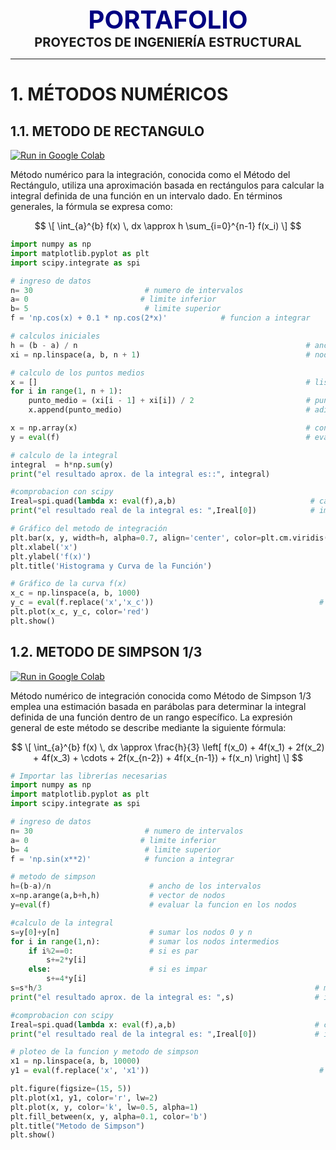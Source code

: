 <center><span style="font-size: 40px; color: #000080;"><b>PORTAFOLIO</b></span></center>

<center><span style="font-size: 20px;"><b>PROYECTOS DE INGENIERÍA ESTRUCTURAL</b></span></center>

---

# **1. MÉTODOS NUMÉRICOS**

## **1.1. METODO DE RECTANGULO**

[![Run in Google Colab](https://img.shields.io/badge/Colab-Google_Colab-blue?logo=Google&logoColor=FDBA18)](https://colab.research.google.com/drive/1x_ca2-5u-1tdmCVc-W1JuR15ZftuTgDx?usp=sharing)

Método numérico para la integración, conocida como el Método del Rectángulo, utiliza una aproximación basada en rectángulos para calcular la integral definida de una función en un intervalo dado. En términos generales, la fórmula se expresa como:

$$
\[ \int_{a}^{b} f(x) \, dx \approx h \sum_{i=0}^{n-1} f(x_i) \]
$$

```Python
import numpy as np
import matplotlib.pyplot as plt
import scipy.integrate as spi

# ingreso de datos
n= 30                         # numero de intervalos
a= 0                         # limite inferior
b= 5                          # limite superior
f = 'np.cos(x) + 0.1 * np.cos(2*x)'            # funcion a integrar

# calculos iniciales
h = (b - a) / n                                                   # ancho de los intervalos
xi = np.linspace(a, b, n + 1)                                     # nodos

# calculo de los puntos medios
x = []                                                            # lista vacia para los puntos medios
for i in range(1, n + 1):
    punto_medio = (xi[i - 1] + xi[i]) / 2                         # punto medio
    x.append(punto_medio)                                         # adiciona el punto medio a la lista x

x = np.array(x)                                                   # convierte la lista x en un arreglo
y = eval(f)                                                       # evaluacion de la funcion

# calculo de la integral
integral  = h*np.sum(y)
print("el resultado aprox. de la integral es::", integral)

#comprobacion con scipy
Ireal=spi.quad(lambda x: eval(f),a,b)                              # calcular la integral real
print("el resultado real de la integral es: ",Ireal[0])            # imprimir resultado

# Gráfico del metodo de integración
plt.bar(x, y, width=h, alpha=0.7, align='center', color=plt.cm.viridis(np.linspace(0, 1, len(x))))
plt.xlabel('x')
plt.ylabel('f(x)')
plt.title('Histograma y Curva de la Función')

# Gráfico de la curva f(x)
x_c = np.linspace(a, b, 1000)
y_c = eval(f.replace('x','x_c'))                                     # Evaluar f en 
plt.plot(x_c, y_c, color='red')
plt.show()
```

## **1.2. METODO DE SIMPSON 1/3**

[![Run in Google Colab](https://img.shields.io/badge/Colab-Google_Colab-blue?logo=Google&logoColor=FDBA18)](https://colab.research.google.com/drive/12sg77KJNU2TiDso-KcWyi_m74l0gMmHy?usp=sharing)

Método numérico de integración conocida como Método de Simpson 1/3 emplea una estimación basada en parábolas para determinar la integral definida de una función dentro de un rango específico. La expresión general de este método se describe mediante la siguiente fórmula:

$$
\[ \int_{a}^{b} f(x) \, dx \approx \frac{h}{3} \left[ f(x_0) + 4f(x_1) + 2f(x_2) + 4f(x_3) + \cdots + 2f(x_{n-2}) + 4f(x_{n-1}) + f(x_n) \right] \]
$$

```Python
# Importar las librerías necesarias
import numpy as np
import matplotlib.pyplot as plt
import scipy.integrate as spi

# ingreso de datos
n= 30                         # numero de intervalos
a= 0                         # limite inferior
b= 4                          # limite superior
f = 'np.sin(x**2)'            # funcion a integrar

# metodo de simpson
h=(b-a)/n                      # ancho de los intervalos
x=np.arange(a,b+h,h)           # vector de nodos
y=eval(f)                      # evaluar la funcion en los nodos

#calculo de la integral
s=y[0]+y[n]                    # sumar los nodos 0 y n
for i in range(1,n):           # sumar los nodos intermedios
    if i%2==0:                 # si es par
        s+=2*y[i]
    else:                      # si es impar
        s+=4*y[i]
s=s*h/3                                                             # multiplicar por h/3
print("el resultado aprox. de la integral es: ",s)                  # imprimir resultado

#comprobacion con scipy
Ireal=spi.quad(lambda x: eval(f),a,b)                               # calcular la integral real
print("el resultado real de la integral es: ",Ireal[0])             # imprimir resultado

# ploteo de la funcion y metodo de simpson
x1 = np.linspace(a, b, 10000)
y1 = eval(f.replace('x', 'x1'))                                      # Calcula la función en los puntos x1

plt.figure(figsize=(15, 5))
plt.plot(x1, y1, color='r', lw=2)
plt.plot(x, y, color='k', lw=0.5, alpha=1)
plt.fill_between(x, y, alpha=0.1, color='b')
plt.title("Metodo de Simpson")
plt.show()

```

